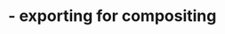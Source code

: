 ---
layout: book
section: documentation
category: TileMill
tag: tutorials
title: "&nbsp;&nbsp;&nbsp;&nbsp;- exporting for compositing"
permalink: /docs/tutorials/advanced-map-design/#exporting
---